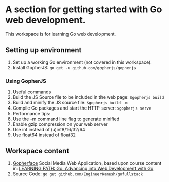 # A section for getting started with Go web development.
This workspace is for learning Go web development.

## Setting up environment
1. Set up a working Go environment (not covered in this workspace).
2. Install GopherJS: `go get -u github.com/gopherjs/gopherjs`


### Using GopherJS
1. Useful commands
  1. Build the JS Source file to be included in the web page: `$gopherjs build`
  2. Build and minify the JS source file: `$gopherjs build -m`
  3. Compile Go packages and start the HTTP server: `$gopherjs serve`
2. Performance tips:
  1. Use the -m command line flag to generate minified
  2. Enable gzip compression on your web server
  3. Use int instead of (u)int8/16/32/64
  4. Use float64 instead of float32

## Workspace content
1. [Gopherface](./Gopherface) Social Media Web Application, based upon course content in: [LEARNING PATH: Go: Advancing into Web Development with Go](https://www.udemy.com/learning-path-go-advancing-into-web-development-with-go/)
  1. Source Code: `go get github.com/EngineerKamesh/gofullstack`
